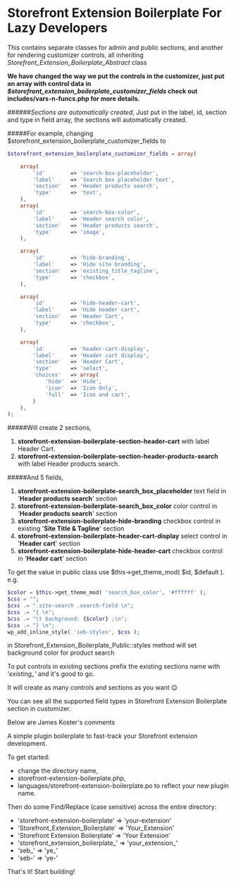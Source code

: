 Storefront Extension Boilerplate For Lazy Developers
====================================================

This contains separate classes for admin and public sections, and another for  rendering customizer controls, all inheriting *Storefront_Extension_Boilerplate_Abstract* class

**We have changed the way we put the controls in the customizer, just put an array with control data in *$storefront_extension_boilerplate_customizer_fields* check out includes/vars-n-funcs.php for more details.**

######*Sections are automatically created*, Just put in the label, id, section and type in field array, the sections will automatically created.

#####For example, changing $storefront_extension_boilerplate_customizer_fields to
```php
$storefront_extension_boilerplate_customizer_fields = array(

	array(
		'id'        => 'search-box-placeholder',
		'label'     => 'Search box placeholder text',
		'section'   => 'Header products search',
		'type'      => 'text',
	),
	array(
		'id'        => 'search-box-color',
		'label'     => 'Header search color',
		'section'   => 'Header products search',
		'type'      => 'image',
	),

	array(
		'id'        => 'hide-branding',
		'label'     => 'Hide site branding',
		'section'   => 'existing_title_tagline',
		'type'      => 'checkbox',
	),

	array(
		'id'        => 'hide-header-cart',
		'label'     => 'Hide header cart',
		'section'   => 'Header Cart',
		'type'      => 'checkbox',
	),

	array(
		'id'        => 'header-cart-display',
		'label'     => 'Header cart display',
		'section'   => 'Header Cart',
		'type'      => 'select',
		'choices'   => array(
		    'hide'  => 'Hide',
		    'icon'  => 'Icon Only',
		    'full'  => 'Icon and cart',
		)
	),
);
```

#####Will create 2 sections,
1. **storefront-extension-boilerplate-section-header-cart** with label Header Cart.
2. **storefront-extension-boilerplate-section-header-products-search** with label Header products search.

#####And 5 fields,
1. **storefront-extension-boilerplate-search_box_placeholder** text field in '**Header products search**' section
2. **storefront-extension-boilerplate-search_box_color** color control in '**Header products search**' section
3. **storefront-extension-boilerplate-hide-branding** checkbox control in existing '**Site Title & Tagline**' section
4. **storefront-extension-boilerplate-header-cart-display** select control in '**Header cart**' section
5. **storefront-extension-boilerplate-hide-header-cart** checkbox control in '**Header cart**' section

To get the value in public class use $this->get_theme_mod( $id, $default ). e.g.
```php
$color = $this->get_theme_mod( 'search_box_color', '#ffffff' );
$css = "";
$css .= ".site-search .search-field \n";
$css .= "{ \n";
$css .= "\t background: {$color} ;\n";
$css .= "} \n";
wp_add_inline_style( 'seb-styles', $css );
```
in Storefront_Extension_Boilerplate_Public::styles method will set background color for product search

To put controls in existing sections prefix the existing sections name with *'existing_'* and it's good to go.

It will create as many controls and sections as you want :wink:

You can see all the supported field types in Storefront Extension Boilerplate section in customizer.

Below are James Koster's comments

A simple plugin boilerplate to fast-track your Storefront extension development.

To get started:
 * change the directory name,
 * storefront-extension-boilerplate.php,
 * languages/storefront-extension-boilerplate.po
to reflect your new plugin name.

Then do some Find/Replace (case sensitive) across the entire directory:

* 'storefront-extension-boilerplate' => 'your-extension'
* 'Storefront_Extension_Boilerplate' => 'Your_Extension'
* 'Storefront Extension Boilerplate' => 'Your Extension'
* 'storefront_extension_boilerplate_' => 'your_extension_'
* 'seb_' => 'ye_'
* 'seb-' => 'ye-'

That's it! Start building!
